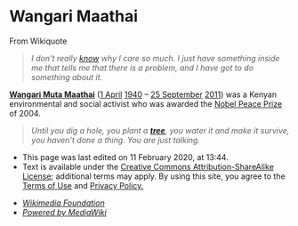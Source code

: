 Wangari Maathai
===============

From Wikiquote

> _I don't really [know](/wiki/Knowledge) why I care so much. I just have something inside me that tells me that there is a problem, and I have got to do something about it._

[**Wangari Muta
Maathai**](https://en.wikipedia.org/wiki/Wangari_Maathai) ([1
April](/wiki/1_April) [1940](/wiki/1940) – [25
September](/wiki/25_September) [2011](/wiki/2011)) was a Kenyan
environmental and social activist who was awarded the [Nobel Peace
Prize](https://en.wikipedia.org/wiki/Nobel_Peace_Prize) of 2004.

> _Until you dig a hole, you plant a **[**tree**](/wiki/Tree)**, you water it and make it survive, you haven't done a thing. You are just talking._

<!-- -->

-   This page was last edited on 11 February 2020, at 13:44.
-   Text is available under the [Creative Commons Attribution-ShareAlike
    License](//creativecommons.org/licenses/by-sa/3.0/); additional
    terms may apply. By using this site, you agree to the [Terms of
    Use](//wikimediafoundation.org/wiki/Terms_of_Use) and
    [Privacy Policy.](//wikimediafoundation.org/wiki/Privacy_policy)

<!-- -->

-   [*Wikimedia Foundation*](https://wikimediafoundation.org/)
-   [*Powered by MediaWiki*](https://www.mediawiki.org/)

